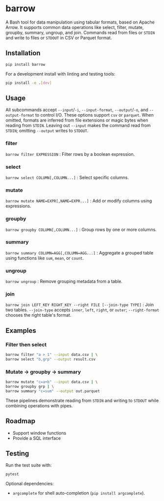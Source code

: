 # barrow
A Bash tool for data manipulation using tabular formats, based on Apache Arrow.
It supports common data operations like select, filter, mutate, groupby, summary, ungroup, and join.
Commands read from files or `STDIN` and write to files or `STDOUT` in CSV or Parquet format.

## Installation
```bash
pip install barrow
```

For a development install with linting and testing tools:

```bash
pip install -e .[dev]
```

## Usage
All subcommands accept `--input`/`-i`, `--input-format`, `--output`/`-o`, and `--output-format` to control I/O. These options support `csv` or `parquet`. When omitted, formats are inferred from file extensions or magic bytes when reading from `STDIN`. Leaving out `--input` makes the command read from `STDIN`; omitting `--output` writes to `STDOUT`.

### filter
`barrow filter EXPRESSION`
: Filter rows by a boolean expression.

### select
`barrow select COLUMN[,COLUMN...]`
: Select specific columns.

### mutate
`barrow mutate NAME=EXPR[,NAME=EXPR...]`
: Add or modify columns using expressions.

### groupby
`barrow groupby COLUMN[,COLUMN...]`
: Group rows by one or more columns.

### summary
`barrow summary COLUMN=AGG[,COLUMN=AGG...]`
: Aggregate a grouped table using functions like `sum`, `mean`, or `count`.

### ungroup
`barrow ungroup`
: Remove grouping metadata from a table.

### join
`barrow join LEFT_KEY RIGHT_KEY --right FILE [--join-type TYPE]`
: Join two tables. `--join-type` accepts `inner`, `left`, `right`, or `outer`; `--right-format` chooses the right table's format.

## Examples
### Filter then select
```bash
barrow filter "a > 1" --input data.csv | \
barrow select "b,grp" --output result.csv
```

### Mutate → groupby → summary
```bash
barrow mutate "c=a+b" --input data.csv | \
barrow groupby grp | \
barrow summary "c=sum" --output out.parquet
```

These pipelines demonstrate reading from `STDIN` and writing to `STDOUT` while combining operations with pipes.

## Roadmap
- Support window functions
- Provide a SQL interface

## Testing
Run the test suite with:

```bash
pytest
```

Optional dependencies:
- `argcomplete` for shell auto-completion (`pip install argcomplete`).
